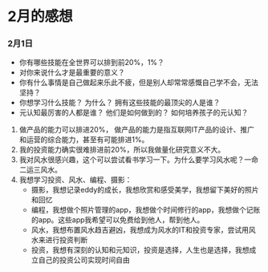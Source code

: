 # 2月的感想

### 2月1日
- 你有哪些技能在全世界可以排到前20%，1%？
- 对你来说什么才是最重要的意义？
- 你有什么事情是自己做起来乐此不疲，但是别人却常常感慨自己学不会，无法坚持？
- 你想学习什么技能？ 为什么？ 拥有这些技能的最顶尖的人是谁？
- 元认知最厉害的人都是谁？ 他们是如何做到的？ 如何培养孩子的元认知？

1. 做产品的能力可以排进20%， 做产品的能力是指互联网IT产品的设计、推广和运营的综合能力，甚至有可能排进1%。
2. 我的投资能力确实很难排进前20%，所以我做量化研究意义不大。
3. 我对风水很感兴趣，这个可以尝试看书学习一下。为什么要学习风水呢？一命二运三风水。
4. 我想学习投资、风水、编程、摄影：
    - 摄影，我想记录eddy的成长，我想欣赏和感受美学，我想留下美好的照片和回忆
    - 编程，我想做个照片管理的app，我想做个时间修行的app，我想做个记账的app。这些app我希望可以免费给到他人，帮到他人。
    - 风水，我想布置风水趋吉避凶，我想成为风水的IT和投资专家，尝试用风水来进行投资判断
    - 投资，我想有深刻的认知和元知识，投资是选择，人生也是选择，我想成立自己的投资公司实现时间自由